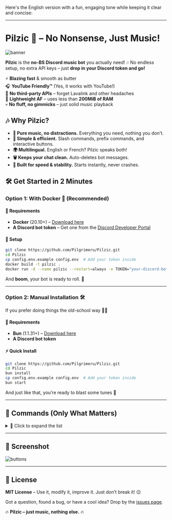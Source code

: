 Here's the English version with a fun, engaging tone while keeping it clear and concise:  

---

# Pilzic 🎵 – No Nonsense, Just Music!  

![banner](https://i.imgur.com/y73VY4q.jpg)  

**Pilzic** is the **no-BS Discord music bot** you actually need! 🎶 No endless setup, no extra API keys – just **drop in your Discord token and go!**  

⚡ **Blazing fast** & smooth as butter  
🎧 **YouTube Friendly™** (Yes, it works with YouTube!)  
🦾 **No third-party APIs** – forget Lavalink and other headaches  
💾 **Lightweight AF** – uses less than **200MiB of RAM**  
💀 **No fluff, no gimmicks** – just solid music playback  

## 🎶 Why Pilzic?  

- **🎵 Pure music, no distractions.** Everything you need, nothing you don’t.  
- **🔄 Simple & efficient.** Slash commands, prefix commands, and interactive buttons.  
- **🌍 Multilingual.** English or French? Pilzic speaks both!  
- **🗑️ Keeps your chat clean.** Auto-deletes bot messages.  
- **🎯 Built for speed & stability.** Starts instantly, never crashes.  

## 🛠️ Get Started in 2 Minutes  

### Option 1: With Docker 🐳 (Recommended)  

#### 🔧 Requirements  
- **Docker** (20.10+) – [Download here](https://www.docker.com/get-started)  
- **A Discord bot token** – Get one from the [Discord Developer Portal](https://discord.com/developers/applications)  

#### 🚀 Setup  

```bash
git clone https://github.com/Pilgrimeru/Pilzic.git
cd Pilzic
cp config.env.example config.env  # Add your token inside
docker build -t pilzic .
docker run -d --name pilzic --restart=always -e TOKEN="your-discord-bot-token" pilzic
```

And **boom**, your bot is ready to roll. 🎉  

---

### Option 2: Manual Installation 🛠️  

If you prefer doing things the old-school way 👨‍💻  

#### 🔧 Requirements  
- **Bun** (1.1.31+) – [Download here](https://bun.sh/)  
- **A Discord bot token**  

#### ⚡ Quick Install  

```bash
git clone https://github.com/Pilgrimeru/Pilzic.git
cd Pilzic
bun install
cp config.env.example config.env  # Add your token inside
bun start
```

And just like that, you’re ready to blast some tunes 🎵  

---

## 📜 Commands (Only What Matters)  

<details>
<summary>📌 Click to expand the list</summary>

🎶 **Playback & Queue Management**  
- `/play (p)` - Play music from YouTube, Spotify, etc.  
- `/pause` - Pause the current track.  
- `/resume (r)` - Resume playback.  
- `/skip (s)` - Skip the current track.  
- `/stop` - Stop all music.  
- `/queue (q)` - Show the queue.  
- `/autoplay` - Enable automatic queue filling.  
- `/loop (l)` - Loop the current track.  
- `/shuffle` - Shuffle the queue.  
- `/insert` - Add a track to the start of the queue.  
- `/move (m)` - Move a track within the queue.  
- `/remove (rm)` - Remove a track from the queue.  
- `/previous` - Go back in the queue.  
- `/jumpto (jump)` - Jump to a specific track in the queue.  

🔧 **Utilities & Information**  
- `/ping` - Check bot response time.  
- `/lyrics (ly)` - Show lyrics of the current track.  
- `/nowplaying (np)` - Show what's currently playing.  
- `/seek` - Jump to a specific timestamp.  
- `/volume (v)` - Adjust volume.  
- `/search (sh)` - Search and select videos to play.  
- `/uptime (up)` - Check how long the bot has been running.  
- `/help (h)` - Show all available commands.  
- `/invite` - Get the bot’s invite link.  
</details>  

---

## 📸 Screenshot  

![buttons](https://i.imgur.com/B1WKjlO.png)  

---

## 📄 License  

**MIT License** – Use it, modify it, improve it. Just don’t break it! 😉  

Got a question, found a bug, or have a cool idea? Drop by the [issues page](https://github.com/Pilgrimeru/Pilzic/issues).  

🔥 **Pilzic – just music, nothing else.** 🔥
